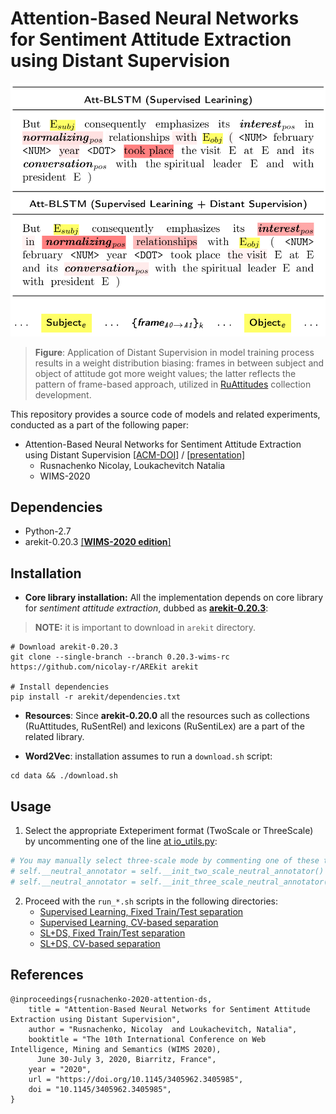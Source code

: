 # Attention-Based Neural Networks for Sentiment Attitude Extraction using Distant Supervision

![](docs/weight.png)
> **Figure**: Application of Distant Supervision in model 
training process results in a weight distribution biasing: 
frames in between subject and object of attitude got more 
weight values; the latter reflects the pattern of 
frame-based approach, utilized in [RuAttitudes](https://github.com/nicolay-r/RuAttitudes) collection development.

This repository provides a source code of models and related experiments, conducted as a part of the following paper:

* Attention-Based Neural Networks for Sentiment Attitude Extraction using Distant Supervision 
[[ACM-DOI]](https://doi.org/10.1145/3405962.3405985) /
[[presentation]](docs/wims_2020_slides.pdf)
    * Rusnachenko Nicolay, Loukachevitch Natalia
    * WIMS-2020

## Dependencies

* Python-2.7
* arekit-0.20.3 [[**WIMS-2020 edition**]](https://github.com/nicolay-r/AREkit/blob/0.20.3-wims-rc/README.md)

## Installation

* **Core library installation:** All the implementation depends on
core library for *sentiment attitude extraction*,
dubbed as [**arekit-0.20.3**](https://github.com/nicolay-r/AREkit/blob/0.20.3-wims-rc/README.md):
> **NOTE:** it is important to download in ``arekit`` directory.
```
# Download arekit-0.20.3
git clone --single-branch --branch 0.20.3-wims-rc https://github.com/nicolay-r/AREkit arekit

# Install dependencies
pip install -r arekit/dependencies.txt
```
* **Resources**: Since **arekit-0.20.0** all the resources such as collections
(RuAttitudes, RuSentRel) and lexicons
(RuSentiLex) are a part of the related library.

* **Word2Vec**: installation assumes to run a ``download.sh`` script:
```
cd data && ./download.sh
```

## Usage

1. Select the appropriate Exteperiment format (TwoScale or ThreeScale) by uncommenting one of the line [at io_utils.py](https://github.com/nicolay-r/attitude-extraction-with-attention-and-ds/blob/c463a13fc663ab2d53c0f2af74d432b171657994/io_utils.py#L28):
```python
# You may manually select three-scale mode by commenting one of these two lines below. 
# self.__neutral_annotator = self.__init_two_scale_neutral_annotator() # <- 2-scale
# self.__neutral_annotator = self.__init_three_scale_neutral_annotator() # <- 3-scale
```

2. Proceed with the `run_*.sh` scripts in the following directories:
   * [Supervised Learning, Fixed Train/Test separation](https://github.com/nicolay-r/attitude-extraction-with-attention-and-ds/tree/master/rusentrel/classic)
   * [Supervised Learning, CV-based separation](https://github.com/nicolay-r/attitude-extraction-with-attention-and-ds/tree/master/rusentrel/classic_cv)
   * [SL+DS, Fixed Train/Test separation](https://github.com/nicolay-r/attitude-extraction-with-attention-and-ds/tree/master/rusentrel/rusentrel_ds)
   * [SL+DS, CV-based separation](https://github.com/nicolay-r/attitude-extraction-with-attention-and-ds/tree/master/rusentrel/rusentrel_ds_cv)

## References

```
@inproceedings{rusnachenko-2020-attention-ds,
    title = "Attention-Based Neural Networks for Sentiment Attitude Extraction using Distant Supervision",
    author = "Rusnachenko, Nicolay  and Loukachevitch, Natalia",
    booktitle = "The 10th International Conference on Web Intelligence, Mining and Semantics (WIMS 2020), 
      June 30-July 3, 2020, Biarritz, France",
    year = "2020",
    url = "https://doi.org/10.1145/3405962.3405985",
    doi = "10.1145/3405962.3405985",
}
```
